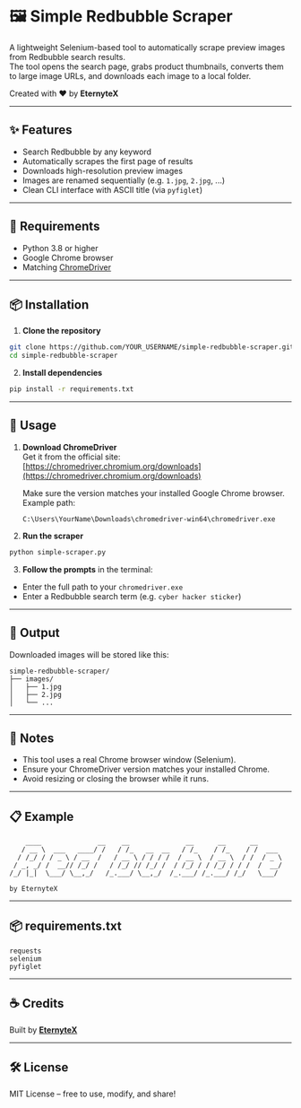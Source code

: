 # 🖼️ Simple Redbubble Scraper

A lightweight Selenium-based tool to automatically scrape preview images from Redbubble search results.  
The tool opens the search page, grabs product thumbnails, converts them to large image URLs, and downloads each image to a local folder.

Created with ❤️ by **EternyteX**

---

## ✨ Features

- Search Redbubble by any keyword
- Automatically scrapes the first page of results
- Downloads high-resolution preview images
- Images are renamed sequentially (e.g. `1.jpg`, `2.jpg`, ...)
- Clean CLI interface with ASCII title (via `pyfiglet`)

---

## 🧱 Requirements

- Python 3.8 or higher
- Google Chrome browser
- Matching [ChromeDriver](https://chromedriver.chromium.org/downloads)

---

## 📦 Installation

1. **Clone the repository**

```bash
git clone https://github.com/YOUR_USERNAME/simple-redbubble-scraper.git
cd simple-redbubble-scraper
```

2. **Install dependencies**

```bash
pip install -r requirements.txt
```

---

## 🚀 Usage

1. **Download ChromeDriver**  
   Get it from the official site:  
   [https://chromedriver.chromium.org/downloads](https://chromedriver.chromium.org/downloads)

   Make sure the version matches your installed Google Chrome browser.  
   Example path:  
   ```
   C:\Users\YourName\Downloads\chromedriver-win64\chromedriver.exe
   ```

2. **Run the scraper**

```bash
python simple-scraper.py
```

3. **Follow the prompts** in the terminal:

- Enter the full path to your `chromedriver.exe`
- Enter a Redbubble search term (e.g. `cyber hacker sticker`)

---

## 📁 Output

Downloaded images will be stored like this:

```
simple-redbubble-scraper/
├── images/
│   ├── 1.jpg
│   ├── 2.jpg
│   └── ...
```

---

## 🧠 Notes

- This tool uses a real Chrome browser window (Selenium).
- Ensure your ChromeDriver version matches your installed Chrome.
- Avoid resizing or closing the browser while it runs.

---

## 📋 Example

```text
    ____              __    __              __      __      __
   / __ \  ___   ____/ /   / /_   __  __   / /_    / /_    / /  ___
  / /_/ / / _ \ / __  /   / __ \ / / / /  / __ \  / __ \  / /  / _ \
 / _, _/ /  __// /_/ /   / /_/ // /_/ /  / /_/ / / /_/ / / /  /  __/
/_/ |_|  \___/ \__,_/   /_.___/ \__,_/  /_.___/ /_.___/ /_/   \___/

by EternyteX
```

---

## 📦 requirements.txt

```
requests
selenium
pyfiglet
```

---

## ☕ Credits

Built by [**EternyteX**](https://github.com/EternyteX)

---

## 🛠️ License

MIT License – free to use, modify, and share!
